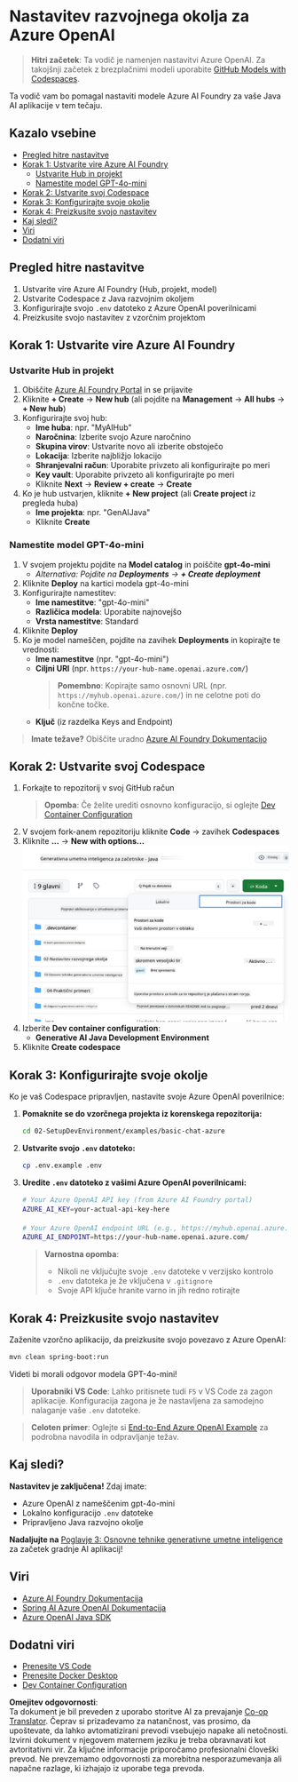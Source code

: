 <!--
CO_OP_TRANSLATOR_METADATA:
{
  "original_hash": "bfdb4b4eadbee3a59ef742439f58326a",
  "translation_date": "2025-07-27T13:29:49+00:00",
  "source_file": "02-SetupDevEnvironment/getting-started-azure-openai.md",
  "language_code": "sl"
}
-->
# Nastavitev razvojnega okolja za Azure OpenAI

> **Hitri začetek**: Ta vodič je namenjen nastavitvi Azure OpenAI. Za takojšnji začetek z brezplačnimi modeli uporabite [GitHub Models with Codespaces](./README.md#quick-start-cloud).

Ta vodič vam bo pomagal nastaviti modele Azure AI Foundry za vaše Java AI aplikacije v tem tečaju.

## Kazalo vsebine

- [Pregled hitre nastavitve](../../../02-SetupDevEnvironment)
- [Korak 1: Ustvarite vire Azure AI Foundry](../../../02-SetupDevEnvironment)
  - [Ustvarite Hub in projekt](../../../02-SetupDevEnvironment)
  - [Namestite model GPT-4o-mini](../../../02-SetupDevEnvironment)
- [Korak 2: Ustvarite svoj Codespace](../../../02-SetupDevEnvironment)
- [Korak 3: Konfigurirajte svoje okolje](../../../02-SetupDevEnvironment)
- [Korak 4: Preizkusite svojo nastavitev](../../../02-SetupDevEnvironment)
- [Kaj sledi?](../../../02-SetupDevEnvironment)
- [Viri](../../../02-SetupDevEnvironment)
- [Dodatni viri](../../../02-SetupDevEnvironment)

## Pregled hitre nastavitve

1. Ustvarite vire Azure AI Foundry (Hub, projekt, model)
2. Ustvarite Codespace z Java razvojnim okoljem
3. Konfigurirajte svojo `.env` datoteko z Azure OpenAI poverilnicami
4. Preizkusite svojo nastavitev z vzorčnim projektom

## Korak 1: Ustvarite vire Azure AI Foundry

### Ustvarite Hub in projekt

1. Obiščite [Azure AI Foundry Portal](https://ai.azure.com/) in se prijavite
2. Kliknite **+ Create** → **New hub** (ali pojdite na **Management** → **All hubs** → **+ New hub**)
3. Konfigurirajte svoj hub:
   - **Ime huba**: npr. "MyAIHub"
   - **Naročnina**: Izberite svojo Azure naročnino
   - **Skupina virov**: Ustvarite novo ali izberite obstoječo
   - **Lokacija**: Izberite najbližjo lokacijo
   - **Shranjevalni račun**: Uporabite privzeto ali konfigurirajte po meri
   - **Key vault**: Uporabite privzeto ali konfigurirajte po meri
   - Kliknite **Next** → **Review + create** → **Create**
4. Ko je hub ustvarjen, kliknite **+ New project** (ali **Create project** iz pregleda huba)
   - **Ime projekta**: npr. "GenAIJava"
   - Kliknite **Create**

### Namestite model GPT-4o-mini

1. V svojem projektu pojdite na **Model catalog** in poiščite **gpt-4o-mini**
   - *Alternativa: Pojdite na **Deployments** → **+ Create deployment***
2. Kliknite **Deploy** na kartici modela gpt-4o-mini
3. Konfigurirajte namestitev:
   - **Ime namestitve**: "gpt-4o-mini"
   - **Različica modela**: Uporabite najnovejšo
   - **Vrsta namestitve**: Standard
4. Kliknite **Deploy**
5. Ko je model nameščen, pojdite na zavihek **Deployments** in kopirajte te vrednosti:
   - **Ime namestitve** (npr. "gpt-4o-mini")
   - **Ciljni URI** (npr. `https://your-hub-name.openai.azure.com/`) 
      > **Pomembno**: Kopirajte samo osnovni URL (npr. `https://myhub.openai.azure.com/`) in ne celotne poti do končne točke.
   - **Ključ** (iz razdelka Keys and Endpoint)

> **Imate težave?** Obiščite uradno [Azure AI Foundry Dokumentacijo](https://learn.microsoft.com/azure/ai-foundry/how-to/create-projects?tabs=ai-foundry&pivots=hub-project)

## Korak 2: Ustvarite svoj Codespace

1. Forkajte to repozitorij v svoj GitHub račun
   > **Opomba**: Če želite urediti osnovno konfiguracijo, si oglejte [Dev Container Configuration](../../../.devcontainer/devcontainer.json)
2. V svojem fork-anem repozitoriju kliknite **Code** → zavihek **Codespaces**
3. Kliknite **...** → **New with options...**
![ustvarjanje codespace z možnostmi](../../../translated_images/codespaces.9945ded8ceb431a58e8bee7f212e8c62b55733b7e302fd58194fadc95472fa3c.sl.png)
4. Izberite **Dev container configuration**: 
   - **Generative AI Java Development Environment**
5. Kliknite **Create codespace**

## Korak 3: Konfigurirajte svoje okolje

Ko je vaš Codespace pripravljen, nastavite svoje Azure OpenAI poverilnice:

1. **Pomaknite se do vzorčnega projekta iz korenskega repozitorija:**
   ```bash
   cd 02-SetupDevEnvironment/examples/basic-chat-azure
   ```

2. **Ustvarite svojo `.env` datoteko:**
   ```bash
   cp .env.example .env
   ```

3. **Uredite `.env` datoteko z vašimi Azure OpenAI poverilnicami:**
   ```bash
   # Your Azure OpenAI API key (from Azure AI Foundry portal)
   AZURE_AI_KEY=your-actual-api-key-here
   
   # Your Azure OpenAI endpoint URL (e.g., https://myhub.openai.azure.com/)
   AZURE_AI_ENDPOINT=https://your-hub-name.openai.azure.com/
   ```

   > **Varnostna opomba**: 
   > - Nikoli ne vključujte svoje `.env` datoteke v verzijsko kontrolo
   > - `.env` datoteka je že vključena v `.gitignore`
   > - Svoje API ključe hranite varno in jih redno rotirajte

## Korak 4: Preizkusite svojo nastavitev

Zaženite vzorčno aplikacijo, da preizkusite svojo povezavo z Azure OpenAI:

```bash
mvn clean spring-boot:run
```

Videti bi morali odgovor modela GPT-4o-mini!

> **Uporabniki VS Code**: Lahko pritisnete tudi `F5` v VS Code za zagon aplikacije. Konfiguracija zagona je že nastavljena za samodejno nalaganje vaše `.env` datoteke.

> **Celoten primer**: Oglejte si [End-to-End Azure OpenAI Example](./examples/basic-chat-azure/README.md) za podrobna navodila in odpravljanje težav.

## Kaj sledi?

**Nastavitev je zaključena!** Zdaj imate:
- Azure OpenAI z nameščenim gpt-4o-mini
- Lokalno konfiguracijo `.env` datoteke
- Pripravljeno Java razvojno okolje

**Nadaljujte na** [Poglavje 3: Osnovne tehnike generativne umetne inteligence](../03-CoreGenerativeAITechniques/README.md) za začetek gradnje AI aplikacij!

## Viri

- [Azure AI Foundry Dokumentacija](https://learn.microsoft.com/azure/ai-services/)
- [Spring AI Azure OpenAI Dokumentacija](https://docs.spring.io/spring-ai/reference/api/clients/azure-openai-chat.html)
- [Azure OpenAI Java SDK](https://learn.microsoft.com/java/api/overview/azure/ai-openai-readme)

## Dodatni viri

- [Prenesite VS Code](https://code.visualstudio.com/Download)
- [Prenesite Docker Desktop](https://www.docker.com/products/docker-desktop)
- [Dev Container Configuration](../../../.devcontainer/devcontainer.json)

**Omejitev odgovornosti**:  
Ta dokument je bil preveden z uporabo storitve AI za prevajanje [Co-op Translator](https://github.com/Azure/co-op-translator). Čeprav si prizadevamo za natančnost, vas prosimo, da upoštevate, da lahko avtomatizirani prevodi vsebujejo napake ali netočnosti. Izvirni dokument v njegovem maternem jeziku je treba obravnavati kot avtoritativni vir. Za ključne informacije priporočamo profesionalni človeški prevod. Ne prevzemamo odgovornosti za morebitna nesporazumevanja ali napačne razlage, ki izhajajo iz uporabe tega prevoda.